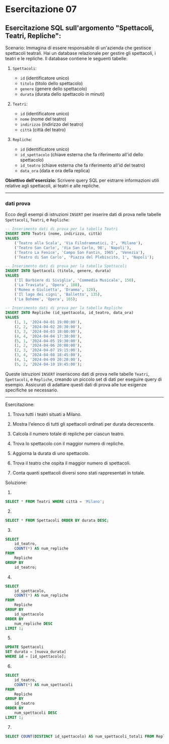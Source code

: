 # Esercitazione 07

## Esercitazione SQL sull'argomento "Spettacoli, Teatri, Repliche":

Scenario:
Immagina di essere responsabile di un'azienda che gestisce spettacoli teatrali. Hai un database relazionale per gestire gli spettacoli, i teatri e le repliche. Il database contiene le seguenti tabelle:

1. `Spettacoli`:
   - `id` (identificatore unico)
   - `titolo` (titolo dello spettacolo)
   - `genere` (genere dello spettacolo)
   - `durata` (durata dello spettacolo in minuti)

2. `Teatri`:
   - `id` (identificatore unico)
   - `nome` (nome del teatro)
   - `indirizzo` (indirizzo del teatro)
   - `città` (città del teatro)

3. `Repliche`:
   - `id` (identificatore unico)
   - `id_spettacolo` (chiave esterna che fa riferimento all'id dello spettacolo)
   - `id_teatro` (chiave esterna che fa riferimento all'id del teatro)
   - `data_ora` (data e ora della replica)

**Obiettivo dell'esercizio:** Scrivere query SQL per estrarre informazioni utili relative agli spettacoli, ai teatri e alle repliche.

---

### dati prova

Ecco degli esempi di istruzioni `INSERT` per inserire dati di prova nelle tabelle `Spettacoli`, `Teatri`, e `Repliche`:

```sql
-- Inserimento dati di prova per la tabella Teatri
INSERT INTO Teatri (nome, indirizzo, città)
VALUES 
    ('Teatro alla Scala', 'Via Filodrammatici, 2', 'Milano'),
    ('Teatro San Carlo', 'Via San Carlo, 98', 'Napoli'),
    ('Teatro La Fenice', 'Campo San Fantin, 1965', 'Venezia'),
    ('Teatro di San Carlo', 'Piazza del Plebiscito, 1', 'Napoli');

-- Inserimento dati di prova per la tabella Spettacoli
INSERT INTO Spettacoli (titolo, genere, durata)
VALUES 
    ('Il Barbiere di Siviglia', 'Commedia Musicale', 150),
    ('La Traviata', 'Opera', 180),
    ('Romeo e Giulietta', 'Dramma', 120),
    ('Il lago dei cigni', 'Balletto', 135),
    ('La Bohème', 'Opera', 165);

-- Inserimento dati di prova per la tabella Repliche
INSERT INTO Repliche (id_spettacolo, id_teatro, data_ora)
VALUES 
    (1, 1, '2024-04-01 19:00:00'),
    (2, 2, '2024-04-02 20:30:00'),
    (3, 3, '2024-04-03 18:00:00'),
    (4, 4, '2024-04-04 17:30:00'),
    (5, 1, '2024-04-05 19:30:00'),
    (1, 2, '2024-04-06 20:00:00'),
    (2, 3, '2024-04-07 19:15:00'),
    (3, 4, '2024-04-08 18:45:00'),
    (4, 1, '2024-04-09 20:20:00'),
    (5, 2, '2024-04-10 19:45:00');
```

Queste istruzioni `INSERT` inseriscono dati di prova nelle tabelle `Teatri`, `Spettacoli`, e `Repliche`, creando un piccolo set di dati per eseguire query di esempio. Assicurati di adattare questi dati di prova alle tue esigenze specifiche se necessario.

---
Esercitazione:

1. Trova tutti i teatri situati a Milano.

2. Mostra l'elenco di tutti gli spettacoli ordinati per durata decrescente.

3. Calcola il numero totale di repliche per ciascun teatro.

4. Trova lo spettacolo con il maggior numero di repliche.

5. Aggiorna la durata di uno spettacolo.

6. Trova il teatro che ospita il maggior numero di spettacoli.

7. Conta quanti spettacoli diversi sono stati rappresentati in totale.

Soluzione:

1. 
```sql
SELECT * FROM Teatri WHERE città = 'Milano';
```

2. 
```sql
SELECT * FROM Spettacoli ORDER BY durata DESC;
```

3. 
```sql
SELECT 
    id_teatro, 
    COUNT(*) AS num_repliche
FROM 
    Repliche
GROUP BY 
    id_teatro;
```

4. 
```sql
SELECT 
    id_spettacolo,
    COUNT(*) AS num_repliche
FROM 
    Repliche
GROUP BY 
    id_spettacolo
ORDER BY 
    num_repliche DESC
LIMIT 1;
```

5. 
```sql
UPDATE Spettacoli
SET durata = [nuova_durata]
WHERE id = [id_spettacolo];
```

6. 
```sql
SELECT 
    id_teatro, 
    COUNT(*) AS num_spettacoli
FROM 
    Repliche
GROUP BY 
    id_teatro
ORDER BY 
    num_spettacoli DESC
LIMIT 1;
```

7. 
```sql
SELECT COUNT(DISTINCT id_spettacolo) AS num_spettacoli_totali FROM Repliche;
```
